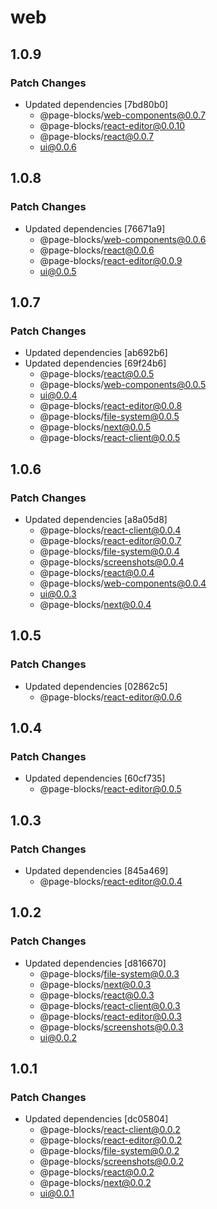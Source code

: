 # web

## 1.0.9

### Patch Changes

- Updated dependencies [7bd80b0]
  - @page-blocks/web-components@0.0.7
  - @page-blocks/react-editor@0.0.10
  - @page-blocks/react@0.0.7
  - ui@0.0.6

## 1.0.8

### Patch Changes

- Updated dependencies [76671a9]
  - @page-blocks/web-components@0.0.6
  - @page-blocks/react@0.0.6
  - @page-blocks/react-editor@0.0.9
  - ui@0.0.5

## 1.0.7

### Patch Changes

- Updated dependencies [ab692b6]
- Updated dependencies [69f24b6]
  - @page-blocks/react@0.0.5
  - @page-blocks/web-components@0.0.5
  - ui@0.0.4
  - @page-blocks/react-editor@0.0.8
  - @page-blocks/file-system@0.0.5
  - @page-blocks/next@0.0.5
  - @page-blocks/react-client@0.0.5

## 1.0.6

### Patch Changes

- Updated dependencies [a8a05d8]
  - @page-blocks/react-client@0.0.4
  - @page-blocks/react-editor@0.0.7
  - @page-blocks/file-system@0.0.4
  - @page-blocks/screenshots@0.0.4
  - @page-blocks/react@0.0.4
  - @page-blocks/web-components@0.0.4
  - ui@0.0.3
  - @page-blocks/next@0.0.4

## 1.0.5

### Patch Changes

- Updated dependencies [02862c5]
  - @page-blocks/react-editor@0.0.6

## 1.0.4

### Patch Changes

- Updated dependencies [60cf735]
  - @page-blocks/react-editor@0.0.5

## 1.0.3

### Patch Changes

- Updated dependencies [845a469]
  - @page-blocks/react-editor@0.0.4

## 1.0.2

### Patch Changes

- Updated dependencies [d816670]
  - @page-blocks/file-system@0.0.3
  - @page-blocks/next@0.0.3
  - @page-blocks/react@0.0.3
  - @page-blocks/react-client@0.0.3
  - @page-blocks/react-editor@0.0.3
  - @page-blocks/screenshots@0.0.3
  - ui@0.0.2

## 1.0.1

### Patch Changes

- Updated dependencies [dc05804]
  - @page-blocks/react-client@0.0.2
  - @page-blocks/react-editor@0.0.2
  - @page-blocks/file-system@0.0.2
  - @page-blocks/screenshots@0.0.2
  - @page-blocks/react@0.0.2
  - @page-blocks/next@0.0.2
  - ui@0.0.1
